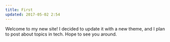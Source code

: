 ```yaml
---
title: First
updated: 2017-05-02 2:54
---
```


Welcome to my new site! I decided to update it with a new theme, and I plan to post about topics in tech. Hope to see you around.
